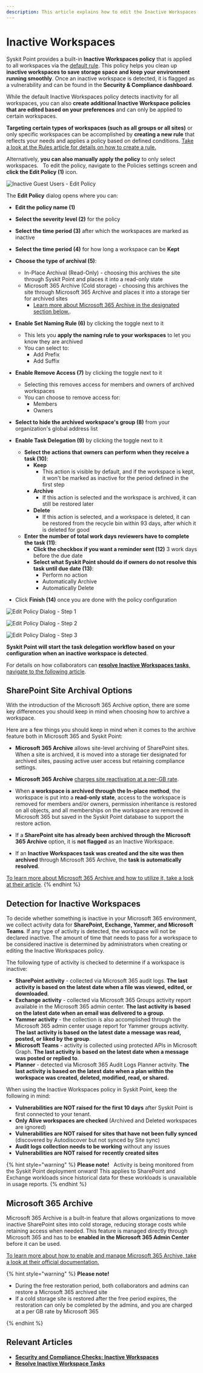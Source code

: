 ```yaml
---
description: This article explains how to edit the Inactive Workspaces policy. 
---
```


# Inactive Workspaces

Syskit Point provides a built-in **Inactive Workspaces policy** that is applied to all workspaces via the [default rule](../automated-workflows/policy-automation.md#default-rule). This policy helps you clean up **inactive workspaces to save storage space and keep your environment running smoothly**. Once an inactive workspace is detected, it is flagged as a vulnerability and can be found in the **Security & Compliance dashboard**. 

While the default Inactive Workspaces policy detects inactivity for all workspaces, you can also **create additional Inactive Workspace policies that are edited based on your preferences** and can only be applied to certain workspaces.

**Targeting certain types of workspaces (such as all groups or all sites)** or only specific workspaces can be accomplished by **creating a new rule** that reflects your needs and applies a policy based on defined conditions. [Take a look at the Rules article for details on how to create a rule.](../../governance-and-automation/automated-workflows/policy-automation.md)

Alternatively, **you can also manually apply the policy** to only select workspaces. 
 
To edit the policy, navigate to the Policies settings screen and **click the Edit Policy (1)** icon.

![Inactive Guest Users - Edit Policy](../../.gitbook/assets/inactive-workspaces-admin-edit.png)

The **Edit Policy** dialog opens where you can:
* **Edit the policy name (1)**
* **Select the severity level (2)** for the policy
* **Select the time period (3)** after which the workspaces are marked as inactive
* **Select the time period (4)** for how long a workspace can be **Kept**
* **Choose the type of archival (5)**: 
  * In-Place Archival (Read-Only) - choosing this archives the site through Syskit Point and places it into a read-only state 
  * Microsoft 365 Archive (Cold storage) - choosing this archives the site through Microsoft 365 Archive and places it into a storage tier for archived sites
    * [Learn more about Microsoft 365 Archive in the designated section below.](#microsoft-365-archive).

* **Enable Set Naming Rule (6)** by clicking the toggle next to it
    * This lets you **apply the naming rule to your workspaces** to let you know they are archived
    * You can select to:
        * Add Prefix
        * Add Suffix
* **Enable Remove Access (7)** by clicking the toggle next to it
    * Selecting this removes access for members and owners of archived workspaces   
    * You can choose to remove access for:
        * Members
        * Owners
* **Select to hide the archived workspace's group (8)** from your organization's global address list
* **Enable Task Delegation (9)** by clicking the toggle next to it
    * **Select the actions that owners can perform when they receive a task (10)**:
        * **Keep**
            * This action is visible by default, and if the workspace is kept, it won't be marked as inactive for the period defined in the first step
        * **Archive**
            * If this action is selected and the workspace is archived, it can still be restored later
        * **Delete**
            * If this action is selected, and a workspace is deleted, it can be restored from the recycle bin within 93 days, after which it is deleted for good
    * **Enter the number of total work days reviewers have to complete the task (11)**:
        * **Click the checkbox if you want a reminder sent (12)** 3 work days before the due date 
        * **Select what Syskit Point should do if owners do not resolve this task until due date (13)**:
            * Perform no action
            * Automatically Archive
            * Automatically Delete
* Click **Finish (14)** once you are done with the policy configuration   

![Edit Policy Dialog - Step 1](../../.gitbook/assets/inactive-workspaces-admin-edit-step-1.png)

![Edit Policy Dialog - Step 2](../../.gitbook/assets/inactive-workspaces-admin-edit-step-2.png)

![Edit Policy Dialog - Step 3](../../.gitbook/assets/inactive-workspaces-admin-edit-step-3.png)

**Syskit Point will start the task delegation workflow based on your configuration when an inactive workspace is detected**. 

For details on how collaborators can [**resolve Inactive Workspaces tasks**, navigate to the following article](../../point-collaborators/resolve-governance-tasks/inactive-workspaces.md).


## SharePoint Site Archival Options

With the introduction of the Microsoft 365 Archive option, there are some key differences you should keep in mind when choosing how to archive a workspace.

Here are a few things you should keep in mind when it comes to the archive feature both in Microsoft 365 and Syskit Point:

* **Microsoft 365 Archive** allows site-level archiving of SharePoint sites. When a site is archived, it is moved into a storage tier designated for archived sites, pausing active user access but retaining compliance settings.

* **Microsoft 365 Archive** [charges site reactivation at a per-GB rate](https://learn.microsoft.com/en-us/microsoft-365/archive/archive-pricing?view=o365-worldwide).

* When **a workspace is archived through the In-place method**, the workspace is put into a **read-only state**, access to the workspace is removed for members and/or owners, permission inheritance is restored on all objects, and all memberships on the workspace are removed in Microsoft 365 but saved in the Syskit Point database to support the restore action. 

* If a **SharePoint site has already been archived through the Microsoft 365 Archive** option, it is **not flagged** as an Inactive Workspace. 

* If an **Inactive Workspaces task was created and the site was then archived** through Microsoft 365 Archive, the **task is automatically resolved**. 

[To learn more about Microsoft 365 Archive and how to utilize it, take a look at their article](https://learn.microsoft.com/en-us/microsoft-365/archive/archive-overview?view=o365-worldwide).
{% endhint %}


## Detection for Inactive Workspaces

To decide whether something is inactive in your Microsoft 365 environment, we collect activity data for **SharePoint, Exchange, Yammer, and Microsoft Teams**. If any type of activity is detected, the workspace will not be declared inactive. The amount of time that needs to pass for a workspace to be considered inactive is determined by administrators when creating or editing the Inactive Workspaces policy. 

The following type of activity is checked to determine if a workspace is inactive:

* **SharePoint activity** - collected via Microsoft 365 audit logs. **The last activity is based on the latest date when a file was viewed, edited, or downloaded**.
* **Exchange activity** - collected via Microsoft 365 Groups activity report available in the Microsoft 365 admin center. **The last activity is based on the latest date when an email was delivered to a group**.
* **Yammer activity** - the collection is also accomplished through the Microsoft 365 admin center usage report for Yammer groups activity. **The last activity is based on the latest date a message was read, posted, or liked by the group**.
* **Microsoft Teams** - activity is collected using protected APIs in Microsoft Graph. **The last activity is based on the latest date when a message was posted or replied to**.
* **Planner** - detected via Microsoft 365 Audit Logs Planner activity. **The last activity is based on the latest date when a plan within the workspace was created, deleted, modified, read, or shared.** 


When using the Inactive Workspaces policy in Syskit Point, keep the following in mind:
 
* **Vulnerabilities are NOT raised for the first 10 days** after Syskit Point is first connected to your tenant.
* **Only Alive workspaces are checked** (Archived and Deleted workspaces are ignored)
* **Vulnerabilities are NOT raised for sites that have not been fully synced** (discovered by Autodiscover but not synced by Site sync) 
* **Audit logs collection needs to be working** without any issues 
* **Vulnerabilities are NOT raised for recently created sites**


{% hint style="warning" %}
**Please note!**  
Activity is being monitored from the Syskit Point deployment onward! This applies to SharePoint and Exchange workloads since historical data for these workloads is unavailable in usage reports.
{% endhint %}

## Microsoft 365 Archive

Microsoft 365 Archive is a built-in feature that allows organizations to move inactive SharePoint sites into cold storage, reducing storage costs while retaining access when needed. This feature is managed directly through Microsoft 365 and has to be **enabled in the Microsoft 365 Admin Center** before it can be used.

[To learn more about how to enable and manage Microsoft 365 Archive, take a look at their official documentation.](https://learn.microsoft.com/en-us/microsoft-365/archive/archive-overview?view=o365-worldwide)

{% hint style="warning" %}
**Please note!**  
* During the free restoration period, both collaborators and admins can restore a Microsoft 365 archived site
* If a cold storage site is restored after the free period expires, the restoration can only be completed by the admins, and you are charged at a per GB rate by Microsoft 365

{% endhint %}

## Relevant Articles

* [**Security and Compliance Checks: Inactive Workspaces**](../security-compliance-checks/inactive-workspaces.md)
* [**Resolve Inactive Workspace Tasks**](../../point-collaborators/resolve-governance-tasks/inactive-workspaces.md)